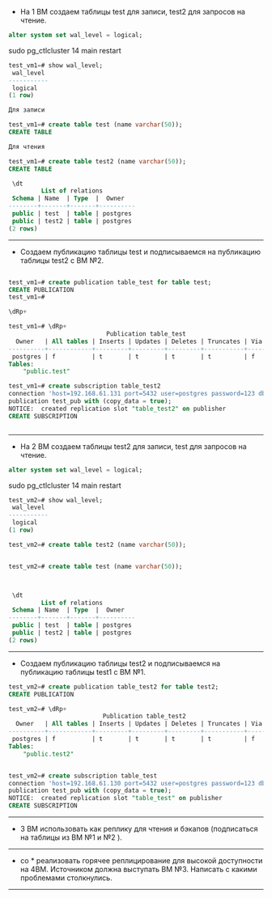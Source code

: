 * На 1 ВМ создаем таблицы test для записи, test2 для запросов на чтение.

```sql
alter system set wal_level = logical;
```
sudo pg_ctlcluster 14 main restart

```sql
test_vm1=# show wal_level;
 wal_level
-----------
 logical
(1 row)


```

```sql
Для записи

test_vm1=# create table test (name varchar(50));
CREATE TABLE


```

```sql
Для чтения

test_vm1=# create table test2 (name varchar(50));
CREATE TABLE

```

```sql
 \dt
         List of relations
 Schema | Name  | Type  |  Owner
--------+-------+-------+----------
 public | test  | table | postgres
 public | test2 | table | postgres
(2 rows)


```

-------------------------------------------------

* Создаем публикацию таблицы test и подписываемся на публикацию таблицы test2 с ВМ №2.

```sql

test_vm1=# create publication table_test for table test;
CREATE PUBLICATION
test_vm1=#

\dRp+

test_vm1=# \dRp+
                           Publication table_test
  Owner   | All tables | Inserts | Updates | Deletes | Truncates | Via root
----------+------------+---------+---------+---------+-----------+----------
 postgres | f          | t       | t       | t       | t         | f
Tables:
    "public.test"

test_vm1=# create subscription table_test2
connection 'host=192.168.61.131 port=5432 user=postgres password=123 dbname=test_vm2'
publication test_pub with (copy_data = true);
NOTICE:  created replication slot "table_test2" on publisher
CREATE SUBSCRIPTION



```  


-------------------------------------------------


* На 2 ВМ создаем таблицы test2 для записи, test для запросов на чтение.

```sql
alter system set wal_level = logical;
```
sudo pg_ctlcluster 14 main restart

```sql
test_vm2=# show wal_level;
 wal_level
-----------
 logical
(1 row)


```


```sql
test_vm2=# create table test2 (name varchar(50));

```

```sql

test_vm2=# create table test (name varchar(50));



```

```sql

 \dt
         List of relations
 Schema | Name  | Type  |  Owner
--------+-------+-------+----------
 public | test  | table | postgres
 public | test2 | table | postgres
(2 rows)


```

--------------------------------------------------

* Создаем публикацию таблицы test2 и подписываемся на публикацию таблицы test1 с ВМ №1.

```sql
test_vm2=# create publication table_test2 for table test2;
CREATE PUBLICATION

test_vm2=# \dRp+
                          Publication table_test2
  Owner   | All tables | Inserts | Updates | Deletes | Truncates | Via root
----------+------------+---------+---------+---------+-----------+----------
 postgres | f          | t       | t       | t       | t         | f
Tables:
    "public.test2"


test_vm2=# create subscription table_test
connection 'host=192.168.61.130 port=5432 user=postgres password=123 dbname=test_vm1'
publication test_pub with (copy_data = true);
NOTICE:  created replication slot "table_test" on publisher
CREATE SUBSCRIPTION


```


-------------------------------------------------

* 3 ВМ использовать как реплику для чтения и бэкапов (подписаться на таблицы из ВМ №1 и №2 ).




-----------------------------------------------


* co * реализовать горячее реплицирование для высокой доступности на 4ВМ. Источником должна выступать ВМ №3. Написать с какими проблемами столкнулись.
 
    
 
--------------------------------------------
